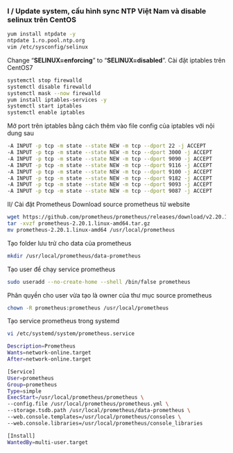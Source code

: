### I / Update system, cấu hình sync NTP Việt Nam và disable selinux trên CentOS
```bash
yum install ntpdate -y
ntpdate 1.ro.pool.ntp.org
vim /etc/sysconfig/selinux
```
Change “**SELINUX=enforcing**” to “**SELINUX=disabled**”.
Cài đặt iptables trên CentOS7
```bash
systemctl stop firewalld
systemctl disable firewalld
systemctl mask --now firewalld
yum install iptables-services -y
systemctl start iptables
systemctl enable iptables
```
Mở port trên iptables bằng cách thêm vào file config của iptables với nội dung sau
```bash
-A INPUT -p tcp -m state --state NEW -m tcp --dport 22 -j ACCEPT
-A INPUT -p tcp -m state --state NEW -m tcp --dport 3000 -j ACCEPT
-A INPUT -p tcp -m state --state NEW -m tcp --dport 9090 -j ACCEPT
-A INPUT -p tcp -m state --state NEW -m tcp --dport 9116 -j ACCEPT
-A INPUT -p tcp -m state --state NEW -m tcp --dport 9100 -j ACCEPT
-A INPUT -p tcp -m state --state NEW -m tcp --dport 9182 -j ACCEPT
-A INPUT -p tcp -m state --state NEW -m tcp --dport 9093 -j ACCEPT
-A INPUT -p tcp -m state --state NEW -m tcp --dport 9087 -j ACCEPT
```
II/ Cài đặt Prometheus
Download source prometheus từ website
```bash
wget https://github.com/prometheus/prometheus/releases/download/v2.20.1/prometheus-2.20.1.linux-amd64.tar.gz
tar -xvzf prometheus-2.20.1.linux-amd64.tar.gz
mv prometheus-2.20.1.linux-amd64 /usr/local/prometheus
```
Tạo folder lưu trử cho data của prometheus
```bash
mkdir /usr/local/prometheus/data-prometheus
```
Tạo user để chạy service prometheus
```bash
sudo useradd --no-create-home --shell /bin/false prometheus
```
Phân quyền cho user vừa tạo là owner  của thư mục source prometheus
```bash
chown -R prometheus:prometheus /usr/local/prometheus
```

Tạo service prometheus trong systemd
```bash
vi /etc/systemd/system/prometheus.service
```

```bash
Description=Prometheus
Wants=network-online.target
After=network-online.target

[Service]
User=prometheus
Group=prometheus
Type=simple
ExecStart=/usr/local/prometheus/prometheus \
--config.file /usr/local/prometheus/prometheus.yml \
--storage.tsdb.path /usr/local/prometheus/data-prometheus \
--web.console.templates=/usr/local/prometheus/consoles \
--web.console.libraries=/usr/local/prometheus/console_libraries

[Install]
WantedBy=multi-user.target
```
